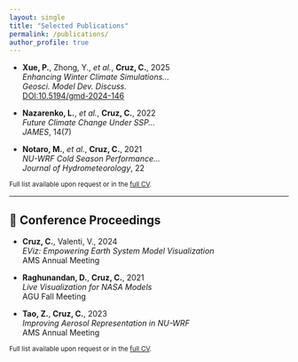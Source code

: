 ```yaml
---
layout: single
title: "Selected Publications"
permalink: /publications/
author_profile: true
---
```


- **Xue, P.**, Zhong, Y., *et al.*, **Cruz, C.**, 2025  
  _Enhancing Winter Climate Simulations..._  
  *Geosci. Model Dev. Discuss.*  
  [DOI:10.5194/gmd-2024-146](https://doi.org/10.5194/gmd-2024-146)

- **Nazarenko, L.**, *et al.*, **Cruz, C.**, 2022  
  _Future Climate Change Under SSP..._  
  *JAMES*, 14(7)

- **Notaro, M.**, *et al.*, **Cruz, C.**, 2021  
  _NU-WRF Cold Season Performance..._  
  *Journal of Hydrometeorology*, 22

<small>Full list available upon request or in the [full CV](/cv/).</small>

---

## 📄 Conference Proceedings

- **Cruz, C.**, Valenti, V., 2024  
  _EViz: Empowering Earth System Model Visualization_  
  AMS Annual Meeting

- **Raghunandan, D.**, **Cruz, C.**, 2021  
  _Live Visualization for NASA Models_  
  AGU Fall Meeting

- **Tao, Z.**, **Cruz, C.**, 2023  
  _Improving Aerosol Representation in NU-WRF_  
  AMS Annual Meeting

<small>Full list available upon request or in the [full CV](/cv/).</small>
